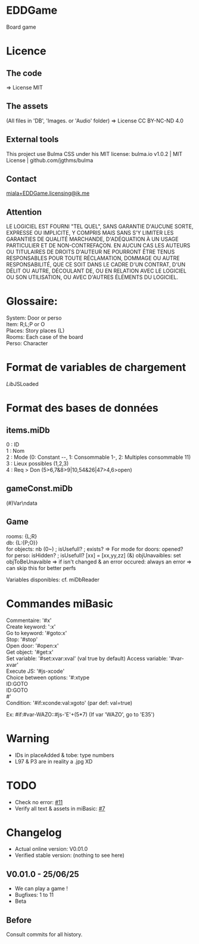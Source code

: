 # EDDGame   
Board game   
   
# Licence
## The code
=> License MIT
## The assets
(All files in 'DB', 'Images. or 'Audio' folder)
=> License CC BY-NC-ND 4.0
## External tools
This project use Bulma CSS under his MIT license: bulma.io v1.0.2 | MIT License | github.com/jgthms/bulma
## Contact
miala+EDDGame.licensing@ik.me
## Attention
LE LOGICIEL EST FOURNI "TEL QUEL", SANS GARANTIE D'AUCUNE SORTE, EXPRESSE OU
IMPLICITE, Y COMPRIS MAIS SANS S'Y LIMITER LES GARANTIES DE QUALITÉ MARCHANDE,
D'ADÉQUATION À UN USAGE PARTICULIER ET DE NON-CONTREFAÇON. EN AUCUN CAS LES
AUTEURS OU TITULAIRES DE DROITS D'AUTEUR NE POURRONT ÊTRE TENUS RESPONSABLES POUR TOUTE RÉCLAMATION,
DOMMAGE OU AUTRE RESPONSABILITÉ, QUE CE SOIT DANS LE CADRE D'UN CONTRAT, D'UN DÉLIT OU AUTRE, DÉCOULANT DE,
OU EN RELATION AVEC LE LOGICIEL OU SON UTILISATION, OU AVEC D'AUTRES ÉLÉMENTS DU LOGICIEL.
   
# Glossaire:   
System: Door or perso   
Item: R;L;P or O   
Places: Story places (L)   
Rooms: Each case of the board   
Perso: Character

# Format de variables de chargement   
*Lib*JSLoaded   
   
# Format des bases de données   
   
## items.miDb   
0 : ID   
1 : Nom   
2 : Mode (0: Constant --, 1: Consommable 1-, 2: Multiples consommable 11)   
3 : Lieux possibles (1,2,3)   
4 : Req > Don (5>6,7&8>9|10,54&26|47>4,6>open)   
   
## gameConst.miDb   
(#)Var\ndata   
   
## Game   
rooms: {L;R}   
db: {L:{P;O}}   
    for objects: nb (0~) ; isUsefull? ; exists? => For mode
    for doors: opened?   
    for perso: isHidden? ; isUsefull?
    [xx] = [xx,yy,zz] (&)
objUnavaibles:
    set objToBeUnavaible
    => if isn't changed & an error occured: always an error => can skip this for better perfs

   
Variables disponibles: cf. miDbReader   
   
# Commandes miBasic 
Commentaire: '#x'  
Create keyword: ':x'   
Go to keyword: '#goto:x'   
Stop: '#stop'   
Open door: '#open:x'   
Get object: '#get:x'   
Set variable: '#set:xvar:xval'   (val true by default) 
Access variable: '#var-xvar'   
Execute JS: '#js-xcode'   
Choice between options: '#:xtype   
        ID:GOTO   
        ID:GOTO   
        #'   
Condition: '#if:xconde:val:xgoto' (par def: val=true)

Ex: #if:#var-WAZO::#js-'E'+(5*7) (If var 'WAZO', go to 'E35')
   
   
# Warning   
- IDs in placeAdded & tobe: type numbers   
- L97 & P3 are in reality a .jpg XD   
   
# TODO   
- Check no error: [#11](https://github.com/MialaProg/EDDGame/issues/11)
- Verify all text & assets in miBasic: [#7](https://github.com/MialaProg/EDDGame/issues/7)

# Changelog
- Actual online version: V0.01.0
- Verified stable version: (nothing to see here)
## V0.01.0 - 25/06/25
- We can play a game !
- Bugfixes: 1 to 11
- Beta
## Before
Consult commits for all history.